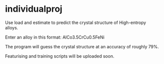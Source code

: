 # individualproj

Use load and estimate to predict the crystal structure of High-entropy alloys.

Enter an alloy in this format: AlCo3.5CrCu0.5FeNi

The program will guess the crystal structure at an accuracy of roughly 79%.

Featurising and training scripts will be uploaded soon.
